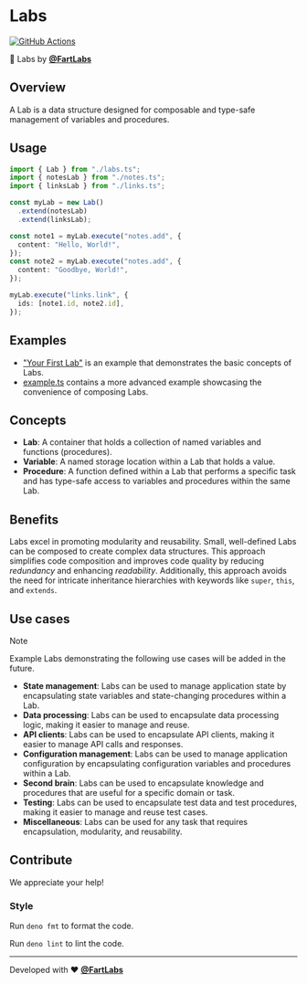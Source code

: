 # Labs

[![GitHub Actions](https://github.com/FartLabs/labs/actions/workflows/check.yaml/badge.svg)](https://github.com/FartLabs/labs/actions/workflows/check.yaml)

🧪 Labs by [**@FartLabs**](https://github.com/FartLabs)

## Overview

A Lab is a data structure designed for composable and type-safe management of
variables and procedures.

## Usage

```ts
import { Lab } from "./labs.ts";
import { notesLab } from "./notes.ts";
import { linksLab } from "./links.ts";

const myLab = new Lab()
  .extend(notesLab)
  .extend(linksLab);

const note1 = myLab.execute("notes.add", {
  content: "Hello, World!",
});
const note2 = myLab.execute("notes.add", {
  content: "Goodbye, World!",
});

myLab.execute("links.link", {
  ids: [note1.id, note2.id],
});
```

## Examples

- ["Your First Lab"](https://github.com/FartLabs/labs/discussions/2) is an
  example that demonstrates the basic concepts of Labs.
- [example.ts](./example.ts) contains a more advanced example showcasing the
  convenience of composing Labs.

## Concepts

- **Lab**: A container that holds a collection of named variables and functions
  (procedures).
- **Variable**: A named storage location within a Lab that holds a value.
- **Procedure**: A function defined within a Lab that performs a specific task
  and has type-safe access to variables and procedures within the same Lab.

## Benefits

Labs excel in promoting modularity and reusability. Small, well-defined Labs can
be composed to create complex data structures. This approach simplifies code
composition and improves code quality by reducing _redundancy_ and enhancing
_readability_. Additionally, this approach avoids the need for intricate
inheritance hierarchies with keywords like `super`, `this`, and `extends`.

## Use cases

> [!NOTE]
>
> Example Labs demonstrating the following use cases will be added in the
> future.

- **State management**: Labs can be used to manage application state by
  encapsulating state variables and state-changing procedures within a Lab.
- **Data processing**: Labs can be used to encapsulate data processing logic,
  making it easier to manage and reuse.
- **API clients**: Labs can be used to encapsulate API clients, making it easier
  to manage API calls and responses.
- **Configuration management**: Labs can be used to manage application
  configuration by encapsulating configuration variables and procedures within a
  Lab.
- **Second brain**: Labs can be used to encapsulate knowledge and procedures
  that are useful for a specific domain or task.
- **Testing**: Labs can be used to encapsulate test data and test procedures,
  making it easier to manage and reuse test cases.
- **Miscellaneous**: Labs can be used for any task that requires encapsulation,
  modularity, and reusability.

## Contribute

We appreciate your help!

### Style

Run `deno fmt` to format the code.

Run `deno lint` to lint the code.

---

Developed with ❤️ [**@FartLabs**](https://github.com/FartLabs)

